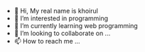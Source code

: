 - 👋 Hi, My real name is khoirul
- 👀 I’m interested in programming
- 🌱 I’m currently learning web programming
- 💞️ I’m looking to collaborate on ...
- 📫 How to reach me ...

<!---
Menteri/Menteri is a ✨ special ✨ repository because its `README.md` (this file) appears on your GitHub profile.
You can click the Preview link to take a look at your changes.
--->
